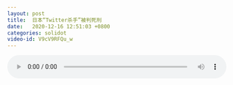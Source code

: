 ```yaml
---
layout: post
title:  日本“Twitter杀手”被判死刑
date:   2020-12-16 12:51:03 +0800
categories: solidot
video-id: V9cV9RFQu_w
---
```


<audio src="/assets/a6be75c579fad0507aa197692dd5e115.mp3" style="width: 100%;" controls></audio>

